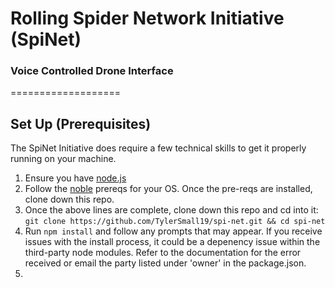 # Rolling Spider Network Initiative (SpiNet)
### Voice Controlled Drone Interface
===================
## Set Up (Prerequisites)
The SpiNet Initiative does require a few technical skills to get it properly running on your machine.
1. Ensure you have [node.js](https://nodejs.org/en/download/package-manager/)
2. Follow the [noble](https://github.com/sandeepmistry/noble#prerequisites) prereqs for your OS. Once the pre-reqs are installed, clone down this repo.
3. Once the above lines are complete, clone down this repo and cd into it: `git clone https://github.com/TylerSmall19/spi-net.git && cd spi-net`
4. Run `npm install` and follow any prompts that may appear. If you receive issues with the install process, it could be a depenency issue within the third-party node modules. Refer to the documentation for the error received or email the party listed under 'owner' in the package.json.
5.

